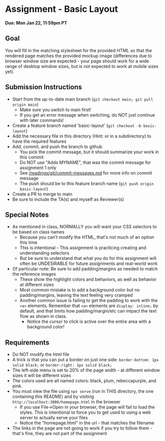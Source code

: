 # Assignment - Basic Layout

**Due: Mon Jan 22, 11:59pm PT** 

## Goal

You will fill in the matching stylesheet for the provided HTML so that the rendered page matches the provided mockup image (differences due to browser window size are expected - your page should work for a wide range of desktop window sizes, but is not expected to work at mobile sizes yet).

## Submission Instructions

* Start from the up-to-date main branch (`git checkout main; git pull origin main`)
    - Make sure you switch to main first!  
    - If you get an error message when switching, do NOT just continue with later commands!
* Create a feature branch named 'basic-layout' (`git checkout -b basic-layout`)
* Add the necessary file in this directory (Hint: or in a subdirectory) to have the required features
* Add, commit, and push the branch to github
    - You pick the commit message, but it should summarize your work in this commit
    - Do NOT use "Adds MYNAME", that was the commit message for assignment 1 only
    - See [/readings/git/commit-messages.md](/readings/git/commit-messages.md) for more info on commit message
    - The push should be to this feature branch name (`git push origin basic-layout`) 
* Create a PR to merge to main
* Be sure to include the TA(s) and myself as Reviewer(s)

## Special Notes

- As mentioned in class, NORMALLY you will want your CSS selectors to be based on class names
    - Because you can't modify the HTML, that's not much of an option this time
    - This is intentional - This assignment is practicing creating and understanding selectors
    - But be sure to understand that what you do for this assignment will often be UNDESIRABLE for future assignments and real-world work
- Of particular note: Be sure to add padding/margins as needed to match the reference images
    - These show the highlight colors and behaviors, as well as behavior at different sizes
    - Most common mistake is to add a background color but no padding/margins, leaving the text feeling very cramped
    - Another common issue is failing to get the padding to work with the `<a>` elements.  Remember that `<a>` elements are `display: inline;` by default, and that limits how padding/margin/etc can impact the text flow as shown in class.
        - Notice the cursor to click is active over the entire area with a background color!

## Requirements

- Do NOT modify the html file
- A trick is that you can put a border on just one side: `border-bottom: 1px solid black;` or `border-right: 1px solid black;`
- The left-side menu is set to 20% of the page width - at different window sizes it will be different sizes
- The colors used are all named colors: black, plum, rebeccapurple, and pink. 
- You must view the file using `npx serve` (run in THIS directory, the one containing this README) and by visiting `http://localhost:3000/homepage.html` in the browser
    - If you use File->Open in your browser, the page will fail to load the styles.  This is intentional to force you to get used to using a web server to actually serve your files
    - Notice the "homepage.html" in the url - that matches the filename
- The links in the page are not going to work if you try to follow them - that's fine, they are not part of the assignment

